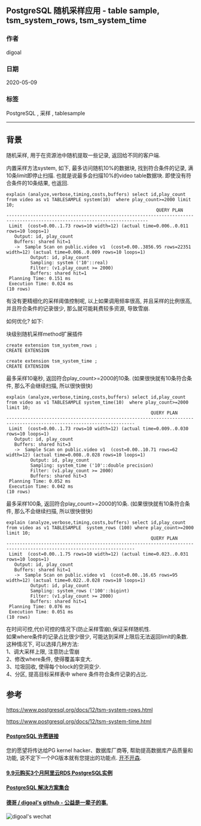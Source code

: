 ## PostgreSQL 随机采样应用 - table sample, tsm_system_rows, tsm_system_time  
  
### 作者  
digoal  
  
### 日期  
2020-05-09  
  
### 标签  
PostgreSQL , 采样 , tablesample 
  
----  
  
## 背景  
随机采样, 用于在资源池中随机提取一些记录, 返回给不同的客户端.   
  
内置采样方法system, 如下, 最多访问随机10%的数据块, 找到符合条件的记录, 满10条limit即停止扫描. 也就是说最多会扫描10%的video table数据块. 即使没有符合条件的10条结果, 也返回.   
  
```  
explain (analyze,verbose,timing,costs,buffers) select id,play_count from video as v1 TABLESAMPLE system(10)  where play_count>=2000 limit 10;  
                                                        QUERY PLAN                                                           
---------------------------------------------------------------------------------------------------------------------------  
 Limit  (cost=0.00..1.73 rows=10 width=12) (actual time=0.006..0.011 rows=10 loops=1)  
   Output: id, play_count  
   Buffers: shared hit=1  
   ->  Sample Scan on public.video v1  (cost=0.00..3856.95 rows=22351 width=12) (actual time=0.006..0.009 rows=10 loops=1)  
         Output: id, play_count  
         Sampling: system ('10'::real)  
         Filter: (v1.play_count >= 2000)  
         Buffers: shared hit=1  
 Planning Time: 0.151 ms  
 Execution Time: 0.024 ms  
(10 rows)  
```  
  
有没有更精细化的采样阈值控制呢, 以上如果调用频率很高, 并且采样的比例很高, 并且符合条件的记录很少, 那么就可能耗费较多资源, 导致雪崩.  
  
如何优化? 如下:   
  
块级别随机采样method扩展插件  
  
```  
create extension tsm_system_rows ;  
CREATE EXTENSION  
  
create extension tsm_system_time ;  
CREATE EXTENSION  
```  
  
最多采样10毫秒, 返回符合play_count>=2000的10条. (如果很快就有10条符合条件, 那么不会继续扫描, 所以很快很快)  
  
```  
explain (analyze,verbose,timing,costs,buffers) select id,play_count from video as v1 TABLESAMPLE system_time(10)  where play_count>=2000 limit 10;  
                                                      QUERY PLAN                                                        
----------------------------------------------------------------------------------------------------------------------  
 Limit  (cost=0.00..1.73 rows=10 width=12) (actual time=0.009..0.030 rows=10 loops=1)  
   Output: id, play_count  
   Buffers: shared hit=3  
   ->  Sample Scan on public.video v1  (cost=0.00..10.71 rows=62 width=12) (actual time=0.008..0.028 rows=10 loops=1)  
         Output: id, play_count  
         Sampling: system_time ('10'::double precision)  
         Filter: (v1.play_count >= 2000)  
         Buffers: shared hit=3  
 Planning Time: 0.052 ms  
 Execution Time: 0.042 ms  
(10 rows)  
```  
  
最多采样100条, 返回符合play_count>=2000的10条. (如果很快就有10条符合条件, 那么不会继续扫描, 所以很快很快)  
  
```  
explain (analyze,verbose,timing,costs,buffers) select id,play_count from video as v1 TABLESAMPLE  system_rows (100) where play_count>=2000 limit 10;  
                                                      QUERY PLAN                                                        
----------------------------------------------------------------------------------------------------------------------  
 Limit  (cost=0.00..1.75 rows=10 width=12) (actual time=0.023..0.031 rows=10 loops=1)  
   Output: id, play_count  
   Buffers: shared hit=1  
   ->  Sample Scan on public.video v1  (cost=0.00..16.65 rows=95 width=12) (actual time=0.022..0.028 rows=10 loops=1)  
         Output: id, play_count  
         Sampling: system_rows ('100'::bigint)  
         Filter: (v1.play_count >= 2000)  
         Buffers: shared hit=1  
 Planning Time: 0.076 ms  
 Execution Time: 0.051 ms  
(10 rows)  
```  
  
在时间可控,代价可控的情况下(防止采样雪崩),保证采样随机性.   
如果where条件的记录占比很少很少, 可能达到采样上限后无法返回limit的条数. 这种情况下, 可以选择几种方法:  
1、调大采样上限, 注意防止雪崩  
2、修改where条件, 使得覆盖率变大.  
3、垃圾回收, 使得每个block的空洞变少.  
4、分区, 提高目标采样表中 where 条件符合条件记录的占比.   
  
## 参考  
  
https://www.postgresql.org/docs/12/tsm-system-rows.html  
  
https://www.postgresql.org/docs/12/tsm-system-time.html  
  
  
  
  
  
  
  
  
  
  
  
  
  
  
  
  
  
  
  
  
  
  
  
  
  
  
  
  
  
  
  
  
  
  
  
  
  
  
  
  
  
  
  
  
#### [PostgreSQL 许愿链接](https://github.com/digoal/blog/issues/76 "269ac3d1c492e938c0191101c7238216")
您的愿望将传达给PG kernel hacker、数据库厂商等, 帮助提高数据库产品质量和功能, 说不定下一个PG版本就有您提出的功能点. [开不开森](https://github.com/digoal/blog/issues/76 "269ac3d1c492e938c0191101c7238216").  
  
  
#### [9.9元购买3个月阿里云RDS PostgreSQL实例](https://www.aliyun.com/database/postgresqlactivity "57258f76c37864c6e6d23383d05714ea")
  
  
#### [PostgreSQL 解决方案集合](https://yq.aliyun.com/topic/118 "40cff096e9ed7122c512b35d8561d9c8")
  
  
#### [德哥 / digoal's github - 公益是一辈子的事.](https://github.com/digoal/blog/blob/master/README.md "22709685feb7cab07d30f30387f0a9ae")
  
  
![digoal's wechat](../pic/digoal_weixin.jpg "f7ad92eeba24523fd47a6e1a0e691b59")
  

